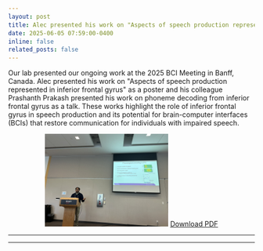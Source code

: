 ```yaml
---
layout: post
title: Alec presented his work on "Aspects of speech production represented in inferior frontal gyrus" at the 2025 BCI Meeting in Banff, Canada!
date: 2025-06-05 07:59:00-0400
inline: false
related_posts: false
---
```


Our lab presented our ongoing work at the 2025 BCI Meeting in Banff, Canada.
Alec presented his work on "Aspects of speech production represented in inferior frontal gyrus" as a poster and his colleague Prashanth Prakash presented his work on phoneme decoding from inferior frontal gyrus as a talk. These works highlight the role of inferior frontal gyrus in speech production and its potential for brain-computer interfaces (BCIs) that restore communication for individuals with impaired speech.

<p align="center">
  <img src="assets/img/2025_BCI_meeting.jpeg" alt="BCI Meeting" width="50%"/>
  <object data="Poster_BCI_society_2025.pdf" type="application/pdf" width="700" height="500">
    <a href="assets/pdf/Poster_BCI_society_2025.pdf">Download PDF</a>
    </object>
</p>

---

---
